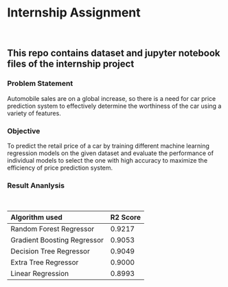 # Internship Assignment

<br/>

## This repo contains dataset and jupyter notebook files of the internship project

### Problem Statement

  Automobile sales are on a global increase, so there is a need for car price
prediction system to effectively determine the worthiness of the car using a variety
of features.
<br/>
### Objective

  To predict the retail price of a car by training different machine learning
regression models on the given dataset and evaluate the performance of individual
models to select the one with high accuracy to maximize the efficiency of price
prediction system.
<br/>
### Result Ananlysis

<br/>

| Algorithm used | R2 Score |
| :--------------- | :--------------- |
| Random Forest Regressor | 0.9217 |
| Gradient Boosting Regressor | 0.9053 |
| Decision Tree Regressor | 0.9049 |
| Extra Tree Regressor | 0.9000 |
| Linear Regression | 0.8993 |
<br/>

